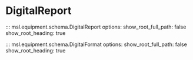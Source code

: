 # DigitalReport

::: msl.equipment.schema.DigitalReport
    options:
        show_root_full_path: false
        show_root_heading: true

::: msl.equipment.schema.DigitalFormat
    options:
        show_root_full_path: false
        show_root_heading: true
